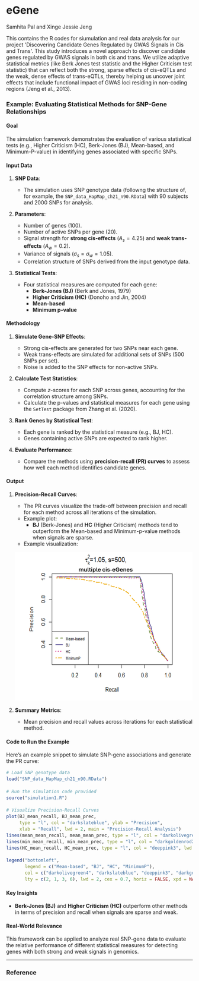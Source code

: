 # eGene

Samhita Pal and Xinge Jessie Jeng

This contains the R codes for siumulation and real data analysis for our project 'Discovering Candidate Genes Regulated by GWAS Signals in Cis and Trans'. This study introduces a novel approach to discover candidate genes regulated by GWAS signals in both cis and trans. We utilize adaptive statistical metrics (like Berk Jones test statistic and the Higher Criticism test statistic) that can reflect both the strong, sparse effects of cis-eQTLs and the weak, dense effects of trans-eQTLs, thereby helping us uncover joint effects that include functional impact of GWAS loci residing in non-coding regions (Jeng et al., 2013). 

### **Example: Evaluating Statistical Methods for SNP-Gene Relationships**

#### **Goal**
The simulation framework demonstrates the evaluation of various statistical tests (e.g., Higher Criticism (HC), Berk-Jones (BJ), Mean-based, and Minimum-P-value) in identifying genes associated with specific SNPs. 

#### **Input Data**
1. **SNP Data**:
   - The simulation uses SNP genotype data (followng the structure of, for example, the `SNP_data_HapMap_ch21_n90.RData`) with 90 subjects and 2000 SNPs for analysis.

2. **Parameters**:
   - Number of genes (100).
   - Number of active SNPs per gene (20).
   - Signal strength for **strong cis-effects** ($A_s = 4.25$) and **weak trans-effects** ($A_w = 0.2$).
   - Variance of signals ($\sigma_s = \sigma_w = 1.05$).
   - Correlation structure of SNPs derived from the input genotype data.

3. **Statistical Tests**:
   - Four statistical measures are computed for each gene: 
     - **Berk-Jones (BJ)** (Berk and Jones, 1979)
     - **Higher Criticism (HC)** (Donoho and Jin, 2004)
     - **Mean-based**
     - **Minimum p-value**

#### **Methodology**
1. **Simulate Gene-SNP Effects**:
   - Strong cis-effects are generated for two SNPs near each gene.
   - Weak trans-effects are simulated for additional sets of SNPs (500 SNPs per set).
   - Noise is added to the SNP effects for non-active SNPs.

2. **Calculate Test Statistics**:
   - Compute $z$-scores for each SNP across genes, accounting for the correlation structure among SNPs.
   - Calculate the p-values and statistical measures for each gene using the `SetTest` package from Zhang et al. (2020).

3. **Rank Genes by Statistical Test**:
   - Each gene is ranked by the statistical measure (e.g., BJ, HC).
   - Genes containing active SNPs are expected to rank higher.

4. **Evaluate Performance**:
   - Compare the methods using **precision-recall (PR) curves** to assess how well each method identifies candidate genes.

#### **Output**
1. **Precision-Recall Curves**:
   - The PR curves visualize the trade-off between precision and recall for each method across all iterations of the simulation.
   - Example plot: 
     - **BJ** (Berk-Jones) and **HC** (Higher Criticism) methods tend to outperform the Mean-based and Minimum-p-value methods when signals are sparse.
   - Example visualization:

   ![PR Curves](PRcurve.png) 

2. **Summary Metrics**:
   - Mean precision and recall values across iterations for each statistical method.

#### **Code to Run the Example**
Here’s an example snippet to simulate SNP-gene associations and generate the PR curve:
```R
# Load SNP genotype data
load("SNP_data_HapMap_ch21_n90.RData")

# Run the simulation code provided
source("simulation1.R")

# Visualize Precision-Recall Curves
plot(BJ_mean_recall, BJ_mean_prec, 
     type = "l", col = "darkslateblue", ylab = "Precision", 
     xlab = "Recall", lwd = 2, main = "Precision-Recall Analysis")
lines(mean_mean_recall, mean_mean_prec, type = "l", col = "darkolivegreen4", lwd = 2, lty = 2)
lines(min_mean_recall, min_mean_prec, type = "l", col = "darkgoldenrod2", lwd = 2, lty = 6)
lines(HC_mean_recall, HC_mean_prec, type = "l", col = "deeppink3", lwd = 2, lty = 3)

legend("bottomleft", 
       legend = c("Mean-based", "BJ", "HC", "MinimumP"), 
       col = c("darkolivegreen4", "darkslateblue", "deeppink3", "darkgoldenrod2"),
       lty = c(2, 1, 3, 6), lwd = 2, cex = 0.7, horiz = FALSE, xpd = NA)
```

#### **Key Insights**
- **Berk-Jones (BJ)** and **Higher Criticism (HC)** outperform other methods in terms of precision and recall when signals are sparse and weak.

#### **Real-World Relevance**
This framework can be applied to analyze real SNP-gene data to evaluate the relative performance of different statistical measures for detecting genes with both strong and weak signals in genomics.

---
### Reference


